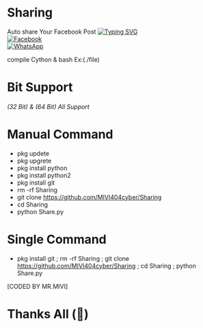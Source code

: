 # Sharing
Auto share Your Facebook Post
[![Typing SVG](https://readme-typing-svg.demolab.com?font=Fira+Code&pause=1000&color=00F720&width=435&lines=MR.MIVI+Auto+Sharing+Tool;Follow+My+Github)](https://git.io/typing-svg)
<br> [![Facebook](https://img.shields.io/badge/Facebook-Raj-blue?style=flat-square&logo=facebook)](https://www.facebook.com/mr.rohman.129)<br> [![WhatsApp](https://img.shields.io/badge/WhatsApp-Mr.MIVI-blue?style=flat-square&logo=WhatsApp)](https://wa.me/+8801741033194?)

compile Cython &amp; bash Ex:(./file)
# Bit Support
###### (32 Bit) & (64 Bit) All Support
# Manual Command
- pkg updete
- pkg upgrete
- pkg install python
- pkg install python2
- pkg install git
- rm -rf Sharing
- git clone https://github.com/MIVI404cyber/Sharing
- cd Sharing
- python Share.py
# Single Command
- pkg install git ; rm -rf Sharing ; git clone https://github.com/MIVI404cyber/Sharing ; cd Sharing ; python Share.py

 [CODED BY MR.MIVI]

# Thanks All (💝)
